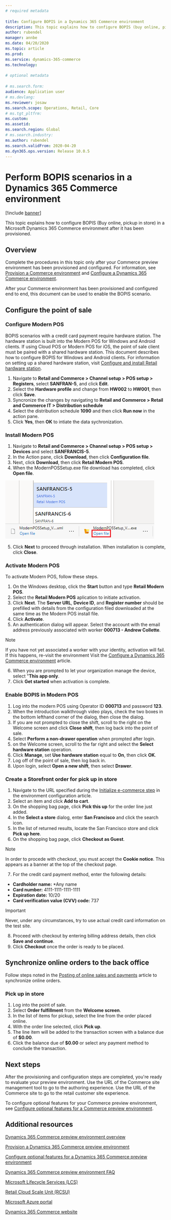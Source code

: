 ```yaml
---
# required metadata

title: Configure BOPIS in a Dynamics 365 Commerce environment
description: This topic explains how to configure BOPIS (buy online, pick up in store) in a Microsoft Dynamics 365 Commerce environment after it has been provisioned.
author: rubendel
manager: annbe
ms.date: 04/20/2020
ms.topic: article
ms.prod: 
ms.service: dynamics-365-commerce
ms.technology: 

# optional metadata

# ms.search.form: 
audience: Application user
# ms.devlang: 
ms.reviewer: josaw
ms.search.scope: Operations, Retail, Core
# ms.tgt_pltfrm: 
ms.custom: 
ms.assetid: 
ms.search.region: Global
# ms.search.industry: 
ms.author: rubendel
ms.search.validFrom: 2020-04-20
ms.dyn365.ops.version: Release 10.0.5
---
```


# Perform BOPIS scenarios in a Dynamics 365 Commerce environment


[!include [banner](includes/banner.md)]

This topic explains how to configure BOPIS (Buy online, pickup in store) in a Microsoft Dynamics 365 Commerce environment after it has been provisioned.

## Overview

Complete the procedures in this topic only after your Commerce preview environment has been provisioned and configured. For information, see [Provision a Commerce environment](provisioning-guide.md) and [Configure a Dynamics 365 Commerce environment](https://docs.microsoft.com/en-us/dynamics365/commerce/cpe-post-provisioning).

After your Commerce environment has been provisioned and configured end to end, this document can be used to enable the BOPIS scenario.

## Configure the point of sale 

### Configure Modern POS

BOPIS scenarios with a credit card payment require hardware station. The hardware station is built into the Modern POS for Windows and Android clients. If using Cloud POS or Modern POS for iOS, the point of sale client must be paired with a shared hardware station. This document describes how to configure BOPIS for Windows and Android clients. For information on setting up a shared hardware station, visit [Configure and install Retail hardware station](https://docs.microsoft.com/en-us/dynamics365/commerce/retail-hardware-station-configuration-installation).

1. Navigate to **Retail and Commerce \> Channel setup \> POS setup \> Registers**, select **SANFRAN-5**, and click **Edit**.
2. Select the **Hardware profile** and change from **HW002** to **HW001**, then click **Save**.
3. Syncronize the changes by navigating to **Retail and Commerce \> Retail and Commerce IT \> Distribution schedule**
4. Select the distribution schedule **1090** and then click **Run now** in the action pane.
5. Click **Yes**, then **OK** to intiate the data sychronization. 

### Install Modern POS

1. Navigate to **Retail and Commerce \> Channel setup \> POS setup \> Devices** and select **SANFRANCIS-5**.
2. In the Action pane, click **Download**, then click **Configuration file**.
3. Next, click **Download**, then click **Retail Modern POS**. 
4. When the ModernPOSSetup.exe file download has completed, click **Open file**.

![Open file](./dev-itpro/media/Payments/openfile.png)

5. Click **Next** to proceed through installation. When installation is complete, click **Close**.

### Activate Modern POS

To activate Modern POS, follow these steps.

1. On the Windows desktop, click the **Start** button and type **Retail Modern POS**. 
2. Select the **Retail Modern POS** aplication to initiate activation. 
3. Click **Next**. The **Server URL**, **Device ID**, and **Register number** should be prefilled with details from the configuration filed downloaded at the same time as the Modern POS install file. 
4. Click **Activate**.
5. An authentication dialog will appear. Select the account with the email address previously associated with worker **000713 - Andrew Collette**.

> [!NOTE]
> If you have not yet associated a worker with your identity, activation will fail. If this happens, re-visit the environment Visit the [Configure a Dynamics 365 Commerce environment](https://docs.microsoft.com/en-us/dynamics365/commerce/cpe-post-provisioning) article.

6. When you are prompted to let your organization manage the device, select "**This app only**.
7. Click **Get started** when activation is complete. 

### Enable BOPIS in Modern POS

1. Log into the modern POS using Operator ID **000713** and password **123**.
2. When the introduction walkthrough video plays, check the two boxes in the bottom lefthand corner of the dialog, then close the dialog.
3. If you are not prompted to close the shift, scroll to the right on the Welcome screen and click **Close shift**, then log back into the point of sale.
4. Select **Perform a non-drawer operation** when prompted after login.
5. on the Welcome screen, scroll to the far right and select the **Select hardware station** operation.
6. Click **Manage**, set **Use hardware station** equal to **On**, then click **OK**. 
7. Log off of the point of sale, then log back in.
8. Upon login, select **Open a new shift**, then select **Drawer**.


### Create a Storefront order for pick up in store

1. Navigate to the URL specified during the [Initialize e-commerce step](https://docs.microsoft.com/en-us/dynamics365/commerce/provisioning-guide#initialize-e-commerce) in the environment configuration article.
2. Select an item and click **Add to cart**.
3. On the shopping bag page, click **Pick this up** for the order line just added.
4. In the **Select a store** dialog, enter **San Francisco** and click the search icon. 
5. In the list of returned results, locate the San Francisco store and click **Pick up here**.
6. On the shopping bag page, click **Checkout as Guest**. 

> [!NOTE]
> In order to procede with checkout, you must accept the **Cookie notice**. This appears as a banner at the top of the checkout page.

7. For the credit card payment method, enter the following details:

- **Cardholder name:** *Any name
- **Card number:** 4111-1111-1111-1111
- **Expiration date:** 10/20
- **Card verification value (CVV) code:** 737

> [!IMPORTANT]
> Never, under any circumstances, try to use actual credit card information on the test site.

8. Proceed with checkout by entering billing address details, then click **Save and continue**.
9. Click **Checkout** once the order is ready to be placed. 

## Synchronize online orders to the back office

Follow steps noted in the [Posting of online sales and payments](https://docs.microsoft.com/en-us/dynamics365/commerce/tasks/posting-online-sales-payments) article to synchronize online orders. 

### Pick up in store

1. Log into the point of sale. 
2. Select **Order fulfillment** from the **Welcome screen**.
3. In the list of items for pickup, select the line from the order placed online. 
4. With the order line selected, click **Pick up**.
5. The line item will be added to the transaction screen with a balance due of **$0.00**.
6. Click the balance due of **$0.00** or select any payment method to conclude the transaction. 




## Next steps

After the provisioning and configuration steps are completed, you're ready to evaluate your preview environment. Use the URL of the Commerce site management tool to go to the authoring experience. Use the URL of the Commerce site to go to the retail customer site experience.

To configure optional features for your Commerce preview environment, see [Configure optional features for a Commerce preview environment](cpe-optional-features.md).

## Additional resources

[Dynamics 365 Commerce preview environment overview](cpe-overview.md)

[Provision a Dynamics 365 Commerce preview environment](provisioning-guide.md)

[Configure optional features for a Dynamics 365 Commerce preview environment](cpe-optional-features.md)

[Dynamics 365 Commerce preview environment FAQ](cpe-faq.md)

[Microsoft Lifecycle Services (LCS)](https://docs.microsoft.com/dynamics365/unified-operations/dev-itpro/lifecycle-services/lcs-user-guide)

[Retail Cloud Scale Unit (RCSU)](https://docs.microsoft.com/business-applications-release-notes/october18/dynamics365-retail/retail-cloud-scale-unit)

[Microsoft Azure portal](https://azure.microsoft.com/features/azure-portal)

[Dynamics 365 Commerce website](https://aka.ms/Dynamics365CommerceWebsite)
